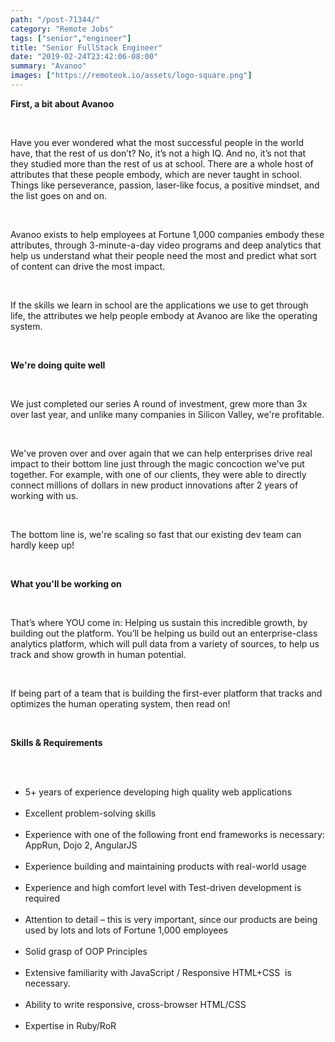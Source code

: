```yaml
---
path: "/post-71344/"
category: "Remote Jobs"
tags: ["senior","engineer"]
title: "Senior FullStack Engineer"
date: "2019-02-24T23:42:06-08:00"
summary: "Avanoo"
images: ["https://remoteok.io/assets/logo-square.png"]
---
```


<p><strong>First, a bit about Avanoo</strong></p><br /><p>Have you ever wondered what the most successful people in the world have, that the rest of us don&rsquo;t? No, it&rsquo;s not a high IQ. And no, it&rsquo;s not that they studied more than the rest of us at school. There are a whole host of attributes that these people embody, which are never taught in school. Things like perseverance, passion, laser-like focus, a positive mindset, and the list goes on and on.</p><br /><p>Avanoo exists to help employees at Fortune&nbsp;1,000 companies embody these attributes, through 3-minute-a-day video programs and deep analytics that help us understand what their people need the most and predict what sort of content can drive the most impact.</p><br /><p>If the skills we learn in school are the applications we use to get through life, the attributes we help people embody at Avanoo are like the operating system.</p><br /><p><strong>We're doing quite well</strong></p><br /><p>We just completed our series A round of investment, grew more than 3x over last year, and unlike many companies in Silicon Valley, we're profitable.</p><br /><p>We've proven over and over again that we can help enterprises drive real impact to their bottom line just&nbsp;through the magic concoction we've put together. For example, with one of our clients, they were able to directly connect millions of dollars in new product innovations&nbsp;after 2 years of working with us.&nbsp;</p><br /><p>The bottom line is, we're scaling so fast that our existing dev team can hardly keep up!</p><br /><p><strong>What you'll be working on </strong></p><br /><p>That&rsquo;s where YOU come in: Helping us sustain this incredible growth, by building out the platform. You&rsquo;ll be helping us build out an enterprise-class analytics platform, which will pull data from a variety of sources, to help us track and show growth in human potential.</p><br /><p>If being part of a team that is building the first-ever platform that tracks and optimizes the human operating system, then read on!</p><br /><p><strong>Skills &amp; Requirements</strong></p><br /><ul><br /><li>5+ years of experience developing high quality web applications</li><br /><li>Excellent problem-solving skills</li><br /><li>Experience with one of the following front end frameworks is necessary: AppRun, Dojo 2, AngularJS</li><br /><li>Experience building and maintaining products with real-world usage</li><br /><li>Experience and high comfort level with Test-driven development is required</li><br /><li>Attention to detail &ndash; this is very important, since our products are being used by lots and lots of Fortune 1,000 employees</li><br /><li>Solid grasp of OOP Principles</li><br /><li>Extensive familiarity with JavaScript / Responsive HTML+CSS&nbsp; is necessary.</li><br /><li>Ability to write responsive, cross-browser HTML/CSS&nbsp;</li><br /><li>Expertise in&nbsp;Ruby/RoR&nbsp;</li><br /></ul>
